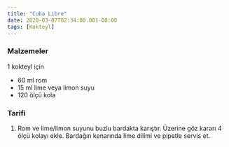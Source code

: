 ```yaml
---
title: "Cuba Libre"
date: 2020-03-07T02:34:00.001-08:00
tags: [Kokteyl]
---
```


### Malzemeler

1 kokteyl için

- 60 ml rom
- 15 ml lime veya limon suyu
- 120 ölçü kola

### Tarifi

1. Rom ve lime/limon suyunu buzlu bardakta karıştır. Üzerine göz kararı 4 ölçü kolayı ekle. Bardağın kenarında lime dilimi ve pipetle servis et.
